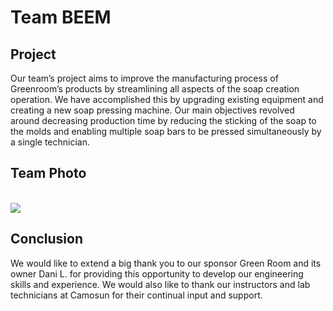 # Team BEEM

## Project

Our team’s project aims to improve the manufacturing process of Greenroom’s products by streamlining all aspects of the soap creation operation. We have accomplished this by upgrading existing equipment and creating a new soap pressing machine. Our main objectives revolved around decreasing production time by reducing the sticking of the soap to the molds and enabling multiple soap bars to be pressed simultaneously by a single technician.  

<div class="block" markdown="1">
<h2>Team Photo</h2>
<br>
<div class="inner-block" markdown="1">
<img src="team-bios-photos/engr/beem/photo-team-beem.jpg" class="portrait-img">
<br>

</div>
</div>

## Conclusion

We would like to extend a big thank you to our sponsor Green Room and its owner Dani L. for providing this opportunity to develop our engineering skills and experience. We would also like to thank our instructors and lab technicians at Camosun for their continual input and support.